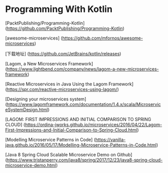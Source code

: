 #           Programming With Kotlin

[PacktPublishing/Programming-Kotlin] (https://github.com/PacktPublishing/Programming-Kotlin)

[awesome-microservices] (https://github.com/mfornos/awesome-microservices)

[下载地址] (https://github.com/JetBrains/kotlin/releases)

[Lagom, a New Microservices Framework] (https://www.lightbend.com/company/news/lagom-a-new-microservices-framework)

[Reactive Microservices in Java Using the Lagom Framework] (https://spr.com/reactive-microservices-using-lagom/)

[Designing your microservices system] (https://www.lagomframework.com/documentation/1.4.x/scala/MicroserviceSystemDesign.html)

[LAGOM: FIRST IMPRESSIONS AND INITIAL COMPARISON TO SPRING CLOUD] (https://ordina-jworks.github.io/microservices/2016/04/22/Lagom-First-Impressions-and-Initial-Comparison-to-Spring-Cloud.html)


[Modelling Microservice Patterns in Code] (https://vanilla-java.github.io/2016/05/17/Modelling-Microservice-Patterns-in-Code.html)


[Java 8 Spring Cloud Scalable Microservice Demo on Github] (https://www.tristanperry.com/java8/spring/2017/12/23/java8-spring-cloud-microservice-demo.html)












